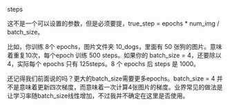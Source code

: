 steps

这不是一个可以设置的参数，但是必须要提，true_step = epochs * num_img / batch_size。

比如，你训练 8个 epochs，图片文件夹 10_dogs，里面有 50 张狗的图片。意味着重复10次，每个epoch 训练 500 steps。如果你的 batch_size = 4，还要除以 4，实际每个 epochs 只有 125steps。8 个 epochs 后 steps 是 1000。

还记得我们前面说的吗？更大的batch_size需要更多epochs。batch_size = 4 并不是意味着更新四次梯度，而意味着一次计算4张图片的梯度。业界常见的做法是让学习率随batch_size线性增加，不过我并不确定在这里是否使用。